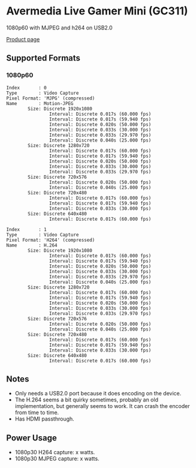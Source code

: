 # Avermedia Live Gamer Mini (GC311)

1080p60 with MJPEG and h264 on USB2.0

[Product page](https://www.avermedia.com/us/product-detail/GC311)

## Supported Formats

### 1080p60

```
Index       : 0
Type        : Video Capture
Pixel Format: 'MJPG' (compressed)
Name        : Motion-JPEG
        Size: Discrete 1920x1080
                Interval: Discrete 0.017s (60.000 fps)
                Interval: Discrete 0.017s (59.940 fps)
                Interval: Discrete 0.020s (50.000 fps)
                Interval: Discrete 0.033s (30.000 fps)
                Interval: Discrete 0.033s (29.970 fps)
                Interval: Discrete 0.040s (25.000 fps)
        Size: Discrete 1280x720
                Interval: Discrete 0.017s (60.000 fps)
                Interval: Discrete 0.017s (59.940 fps)
                Interval: Discrete 0.020s (50.000 fps)
                Interval: Discrete 0.033s (30.000 fps)
                Interval: Discrete 0.033s (29.970 fps)
        Size: Discrete 720x576
                Interval: Discrete 0.020s (50.000 fps)
                Interval: Discrete 0.040s (25.000 fps)
        Size: Discrete 720x480
                Interval: Discrete 0.017s (60.000 fps)
                Interval: Discrete 0.017s (59.940 fps)
                Interval: Discrete 0.033s (30.000 fps)
        Size: Discrete 640x480
                Interval: Discrete 0.017s (60.000 fps)

Index       : 1
Type        : Video Capture
Pixel Format: 'H264' (compressed)
Name        : H.264
        Size: Discrete 1920x1080
                Interval: Discrete 0.017s (60.000 fps)
                Interval: Discrete 0.017s (59.940 fps)
                Interval: Discrete 0.020s (50.000 fps)
                Interval: Discrete 0.033s (30.000 fps)
                Interval: Discrete 0.033s (29.970 fps)
                Interval: Discrete 0.040s (25.000 fps)
        Size: Discrete 1280x720
                Interval: Discrete 0.017s (60.000 fps)
                Interval: Discrete 0.017s (59.940 fps)
                Interval: Discrete 0.020s (50.000 fps)
                Interval: Discrete 0.033s (30.000 fps)
                Interval: Discrete 0.033s (29.970 fps)
        Size: Discrete 720x576
                Interval: Discrete 0.020s (50.000 fps)
                Interval: Discrete 0.040s (25.000 fps)
        Size: Discrete 720x480
                Interval: Discrete 0.017s (60.000 fps)
                Interval: Discrete 0.017s (59.940 fps)
                Interval: Discrete 0.033s (30.000 fps)
        Size: Discrete 640x480
                Interval: Discrete 0.017s (60.000 fps)
```

## Notes

- Only needs a USB2.0 port because it does encoding on the device.
- The H.264 seems a bit quirky sometimes, probably an old implementation, but generally seems to work. It can crash the encoder from time to time.
- Has HDMI passthrough.

## Power Usage

- 1080p30 H264 capture: x watts.
- 1080p30 MJPEG capture: x watts.
